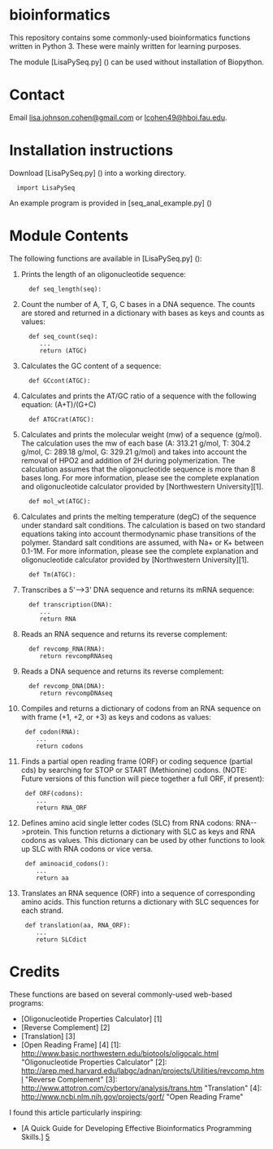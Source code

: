 bioinformatics
==============
This repository contains some commonly-used bioinformatics functions written in Python 3. These were mainly written for learning purposes. 

The module [LisaPySeq.py] () can be used without installation of Biopython.

Contact
=======
Email lisa.johnson.cohen@gmail.com or lcohen49@hboi.fau.edu.

Installation instructions
=========================
Download [LisaPySeq.py] () into a working directory. 
   
      import LisaPySeq

An example program is provided in [seq_anal_example.py] ()

Module Contents
===============
The following functions are available in [LisaPySeq.py] ():

1. Prints the length of an oligonucleotide sequence:

         def seq_length(seq):
      
2. Count the number of A, T, G, C bases in a DNA sequence. The counts are stored and returned in a dictionary with bases as keys and counts as values:

         def seq_count(seq):
            ...
            return (ATGC)
         
3. Calculates the GC content of a sequence:

         def GCcont(ATGC):

4. Calculates and prints the AT/GC ratio of a sequence with the following equation: (A+T)/(G+C)

         def ATGCrat(ATGC):
      
5. Calculates and prints the molecular weight (mw) of a sequence (g/mol). The calculation uses the mw of each base (A: 313.21 g/mol, T: 304.2 g/mol, C: 289.18 g/mol, G: 329.21 g/mol) and takes into account the removal of HPO2 and addition of 2H during polymerization. The calculation assumes that the oligonucleotide sequence is more than 8 bases long. For more information, please see the complete explanation and oligonucleotide calculator provided by [Northwestern University][1].  

         def mol_wt(ATGC):
      
6. Calculates and prints the melting temperature (degC) of the sequence under standard salt conditions. The calculation is based on two standard equations taking into account thermodynamic phase transitions of the polymer. Standard salt conditions are assumed, with Na+ or K+ between 0.1-1M. For more information, please see the complete explanation and oligonucleotide calculator provided by [Northwestern University][1].

         def Tm(ATGC):

7. Transcribes a 5'-->3' DNA sequence and returns its mRNA sequence: 

         def transcription(DNA):
            ...
            return RNA

8. Reads an RNA sequence and returns its reverse complement:

         def revcomp_RNA(RNA):
            return revcompRNAseq

9. Reads a DNA sequence and returns its reverse complement:

         def revcomp_DNA(DNA):
            return revcompDNAseq
            

10. Compiles and returns a dictionary of codons from an RNA sequence on with frame (+1, +2, or +3) as keys and codons as values:

         def codon(RNA):
            ...
            return codons

11. Finds a partial open reading frame (ORF) or coding sequence (partial cds) by searching for STOP or START (Methionine) codons. (NOTE: Future versions of this function will piece together a full ORF, if present):

         def ORF(codons):
            ...
            return RNA_ORF

12. Defines amino acid single letter codes (SLC) from RNA codons: RNA-->protein. This function returns a dictionary with SLC as keys and RNA codons as values. This dictionary can be used by other functions to look up SLC with RNA codons or vice versa.

         def aminoacid_codons():
            ...
            return aa
            
13. Translates an RNA sequence (ORF) into a sequence of corresponding amino acids. This function returns a dictionary with SLC sequences for each strand.

         def translation(aa, RNA_ORF):
            ...
            return SLCdict

Credits
=======
These functions are based on several commonly-used web-based programs:
* [Oligonucleotide Properties Calculator] [1]
* [Reverse Complement] [2] 
* [Translation] [3] 
* [Open Reading Frame] [4]
[1]: http://www.basic.northwestern.edu/biotools/oligocalc.html                   "Oligonucleotide Properties Calculator"
[2]: http://arep.med.harvard.edu/labgc/adnan/projects/Utilities/revcomp.html     "Reverse Complement"
[3]: http://www.attotron.com/cybertory/analysis/trans.htm                        "Translation"
[4]: http://www.ncbi.nlm.nih.gov/projects/gorf/                                  "Open Reading Frame"

I found this article particularly inspiring:
* [A Quick Guide for Developing Effective Bioinformatics Programming Skills.] [5]

[5]: http://www.ploscompbiol.org/article/info%3Adoi%2F10.1371%2Fjournal.pcbi.1000589   "A Quick Guide for Developing Effective Bioinformatics Programming Skills."
